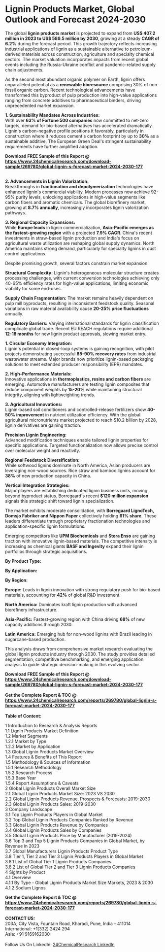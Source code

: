 <h1>Lignin Products Market, Global Outlook and Forecast 2024-2030</h1><p>The global <strong>lignin products market</strong> is projected to expand from <strong>US$ 407.2 million in 2023 to US$ 589.5 million by 2030</strong>, growing at a steady <strong>CAGR of 6.2%</strong> during the forecast period. This growth trajectory reflects increasing industrial applications of lignin as a sustainable alternative to petroleum-derived materials across construction, agriculture and specialty chemical sectors. The market valuation incorporates impacts from recent global events including the Russia-Ukraine conflict and pandemic-related supply chain adjustments.</p><p>As the second most abundant organic polymer on Earth, lignin offers unparalleled potential as a <strong>renewable bioresource</strong> comprising 30% of non-fossil organic carbon. Recent technological advancements have transformed this byproduct of pulp production into high-value applications ranging from concrete additives to pharmaceutical binders, driving unprecedented market expansion.</p><p><strong>1. Sustainability Mandates Across Industries:</strong><br>
With over <strong>63% of Fortune 500 companies</strong> now committed to net-zero targets, demand for bio-based alternatives has accelerated dramatically. Lignin's carbon-negative profile positions it favorably, particularly in construction where it reduces cement's carbon footprint by up to <strong>30%</strong> as a sustainable additive. The European Green Deal's stringent sustainability requirements have further amplified adoption.</p><div><b>Download FREE Sample of this Report @ 
            <a href="https://www.24chemicalresearch.com/download-sample/269780/global-lignin-s-forecast-market-2024-2030-177">
            https://www.24chemicalresearch.com/download-sample/269780/global-lignin-s-forecast-market-2024-2030-177</a></b></div><br><p><strong>2. Advancements in Lignin Valorization:</strong><br>
Breakthroughs in <strong>fractionation and depolymerization</strong> technologies have enhanced lignin's commercial viability. Modern processes now achieve 92-95% purity levels, unlocking applications in high-value segments like carbon fibers and aromatic chemicals. The global biorefinery market, growing at <strong>8.7% annually</strong>, increasingly incorporates lignin valorization pathways.</p><p><strong>3. Regional Capacity Expansions:</strong><br>
While <strong>Europe leads</strong> in lignin commercialization, <strong>Asia-Pacific emerges as the fastest-growing region</strong> with a projected <strong>7.9% CAGR</strong>. China's recent investments in straw-based lignin production and India's focus on agricultural waste utilization are reshaping global supply dynamics. North America maintains strong demand, particularly for specialty lignins in dust control applications.</p><p>Despite promising growth, several factors constrain market expansion:</p><p><strong>Structural Complexity:</strong> Lignin's heterogeneous molecular structure creates processing challenges, with current conversion technologies achieving only 40-65% efficiency rates for high-value applications, limiting economic viability for some end-uses.</p><p><strong>Supply Chain Fragmentation:</strong> The market remains heavily dependent on pulp mill byproducts, resulting in inconsistent feedstock quality. Seasonal variations in raw material availability cause <strong>20-25% price fluctuations</strong> annually.</p><p><strong>Regulatory Barriers:</strong> Varying international standards for lignin classification complicate global trade. Recent EU REACH regulations require additional <strong>12-18 months</strong> for new lignin product approvals, slowing market entry.</p><p><strong>1. Circular Economy Integration:</strong><br>
Lignin's potential in closed-loop systems is gaining recognition, with pilot projects demonstrating successful <strong>85-90% recovery rates</strong> from industrial wastewater streams. Major brands now prioritize lignin-based packaging solutions to meet extended producer responsibility (EPR) mandates.</p><p><strong>2. High-Performance Materials:</strong><br>
Innovative applications in <strong>thermoplastics, resins and carbon fibers</strong> are emerging. Automotive manufacturers are testing lignin composites that reduce component weights by <strong>15-20%</strong> while maintaining structural integrity, aligning with lightweighting trends.</p><p><strong>3. Agricultural Innovations:</strong><br>
Lignin-based soil conditioners and controlled-release fertilizers show <strong>40-50% improvement</strong> in nutrient utilization efficiency. With the global agricultural micronutrients market projected to reach $10.2 billion by 2028, lignin derivatives are gaining traction.</p><p><strong>Precision Lignin Engineering:</strong><br>
	Advanced modification techniques enable tailored lignin properties for specific applications. Targeted functionalization now allows precise control over molecular weight and reactivity.</p><p><strong>Regional Feedstock Diversification:</strong><br>
	While softwood lignins dominate in North America, Asian producers are leveraging non-wood sources. Rice straw and bamboo lignins account for <strong>38%</strong> of new production capacity in China.</p><p><strong>Vertical Integration Strategies:</strong><br>
	Major players are establishing dedicated lignin business units, moving beyond byproduct status. Borregaard's recent <strong>$120 million expansion</strong> signals this strategic shift toward lignin specialization.</p><p>The market exhibits moderate consolidation, with <strong>Borregaard LignoTech, Domsjo Fabriker and Nippon Paper</strong> collectively holding <strong>61% share</strong>. These leaders differentiate through proprietary fractionation technologies and application-specific lignin formulations.</p><p>Emerging competitors like <strong>UPM Biochemicals</strong> and <strong>Stora Enso</strong> are gaining traction with innovative lignin-based materials. The competitive intensity is increasing as chemical giants <strong>BASF and Ingevity</strong> expand their lignin portfolios through strategic acquisitions.</p><p><strong>By Product Type:</strong></p><p><strong>By Application:</strong></p><p><strong>By Region:</strong></p><p><strong>Europe:</strong> Leads in lignin innovation with strong regulatory push for bio-based materials, accounting for <strong>42%</strong> of global R&amp;D investment.</p><p><strong>North America:</strong> Dominates kraft lignin production with advanced biorefinery infrastructure.</p><p><strong>Asia-Pacific:</strong> Fastest-growing region with China driving <strong>68%</strong> of new capacity additions through 2030.</p><p><strong>Latin America:</strong> Emerging hub for non-wood lignins with Brazil leading in sugarcane-based production.</p><p>This analysis draws from comprehensive market research evaluating the global lignin products industry through 2030. The study provides detailed segmentation, competitive benchmarking, and emerging application analysis to guide strategic decision-making in this evolving sector.</p><div><b>Download FREE Sample of this Report @ 
            <a href="https://www.24chemicalresearch.com/download-sample/269780/global-lignin-s-forecast-market-2024-2030-177">
            https://www.24chemicalresearch.com/download-sample/269780/global-lignin-s-forecast-market-2024-2030-177</a></b></div><br><div><b>Get the Complete Report & TOC @ 
            <a href="https://www.24chemicalresearch.com/reports/269780/global-lignin-s-forecast-market-2024-2030-177">
            https://www.24chemicalresearch.com/reports/269780/global-lignin-s-forecast-market-2024-2030-177</a></b></div><br>
            <b>Table of Content:</b><p>1 Introduction to Research & Analysis Reports<br />
    1.1 Lignin Products Market Definition<br />
    1.2 Market Segments<br />
        1.2.1 Market by Type<br />
        1.2.2 Market by Application<br />
    1.3 Global Lignin Products Market Overview<br />
    1.4 Features & Benefits of This Report<br />
    1.5 Methodology & Sources of Information<br />
        1.5.1 Research Methodology<br />
        1.5.2 Research Process<br />
        1.5.3 Base Year<br />
        1.5.4 Report Assumptions & Caveats<br />
2 Global Lignin Products Overall Market Size<br />
    2.1 Global Lignin Products Market Size: 2023 VS 2030<br />
    2.2 Global Lignin Products Revenue, Prospects & Forecasts: 2019-2030<br />
    2.3 Global Lignin Products Sales: 2019-2030<br />
3 Company Landscape<br />
    3.1 Top Lignin Products Players in Global Market<br />
    3.2 Top Global Lignin Products Companies Ranked by Revenue<br />
    3.3 Global Lignin Products Revenue by Companies<br />
    3.4 Global Lignin Products Sales by Companies<br />
    3.5 Global Lignin Products Price by Manufacturer (2019-2024)<br />
    3.6 Top 3 and Top 5 Lignin Products Companies in Global Market, by Revenue in 2023<br />
    3.7 Global Manufacturers Lignin Products Product Type<br />
    3.8 Tier 1, Tier 2 and Tier 3 Lignin Products Players in Global Market<br />
        3.8.1 List of Global Tier 1 Lignin Products Companies<br />
        3.8.2 List of Global Tier 2 and Tier 3 Lignin Products Companies<br />
4 Sights by Product<br />
    4.1 Overview<br />
        4.1.1 By Type - Global Lignin Products Market Size Markets, 2023 & 2030<br />
        4.1.2 Sodium Lignos</p><div><b>Get the Complete Report & TOC @ 
            <a href="https://www.24chemicalresearch.com/reports/269780/global-lignin-s-forecast-market-2024-2030-177">
            https://www.24chemicalresearch.com/reports/269780/global-lignin-s-forecast-market-2024-2030-177</a></b></div><br><b>CONTACT US:</b><br>
            203A, City Vista, Fountain Road, Kharadi, Pune, India - 411014<br>
            International: +1(332) 2424 294<br>
            Asia: +91 9169162030 <br><br>
            Follow Us On LinkedIn: <a href="https://www.linkedin.com/company/24chemicalresearch/">24ChemicalResearch LinkedIn</a>